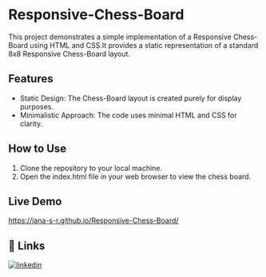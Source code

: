 # Responsive-Chess-Board

This project demonstrates a simple implementation of a Responsive Chess-Board using HTML and CSS.It provides a static representation of a standard 8x8 Responsive Chess-Board layout.



## Features

- Static Design: The Chess-Board layout is created purely for display purposes. 
- Minimalistic Approach: The code uses minimal HTML and CSS for clarity.


## How to Use

1. Clone the repository to your local machine.
2. Open the index.html file in your web browser to view the chess board.


## Live Demo

https://jana-s-r.github.io/Responsive-Chess-Board/

## 🔗 Links

[![linkedin](https://img.shields.io/badge/linkedin-0A66C2?style=for-the-badge&logo=linkedin&logoColor=white)](https://www.linkedin.com/in/jana-s-r/)

